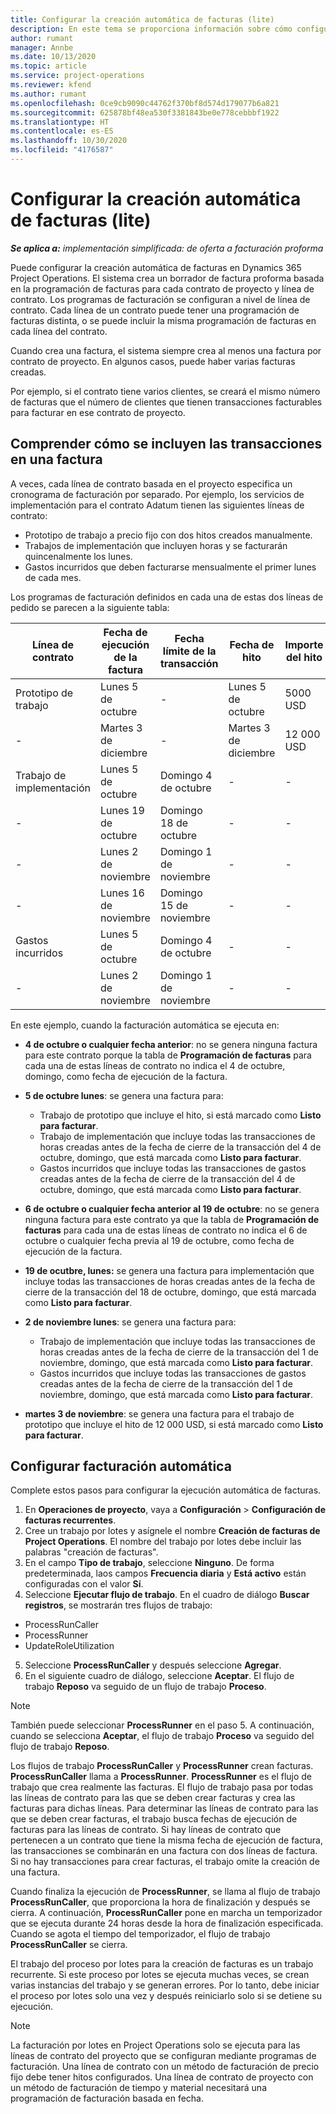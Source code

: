 ```yaml
---
title: Configurar la creación automática de facturas (lite)
description: En este tema se proporciona información sobre cómo configurar la creación automática de facturas proforma.
author: rumant
manager: Annbe
ms.date: 10/13/2020
ms.topic: article
ms.service: project-operations
ms.reviewer: kfend
ms.author: rumant
ms.openlocfilehash: 0ce9cb9090c44762f370bf8d574d179077b6a821
ms.sourcegitcommit: 625878bf48ea530f3381843be0e778cebbbf1922
ms.translationtype: HT
ms.contentlocale: es-ES
ms.lasthandoff: 10/30/2020
ms.locfileid: "4176587"
---
```

# <a name="configure-automatic-invoice-creation---lite"></a>Configurar la creación automática de facturas (lite)
 
_**Se aplica a:** implementación simplificada: de oferta a facturación proforma_

Puede configurar la creación automática de facturas en Dynamics 365 Project Operations. El sistema crea un borrador de factura proforma basada en la programación de facturas para cada contrato de proyecto y línea de contrato. Los programas de facturación se configuran a nivel de línea de contrato. Cada línea de un contrato puede tener una programación de facturas distinta, o se puede incluir la misma programación de facturas en cada línea del contrato.

Cuando crea una factura, el sistema siempre crea al menos una factura por contrato de proyecto. En algunos casos, puede haber varias facturas creadas.

Por ejemplo, si el contrato tiene varios clientes, se creará el mismo número de facturas que el número de clientes que tienen transacciones facturables para facturar en ese contrato de proyecto.

## <a name="understand-how-transactions-are-included-on-an-invoice"></a>Comprender cómo se incluyen las transacciones en una factura 

A veces, cada línea de contrato basada en el proyecto especifica un cronograma de facturación por separado. Por ejemplo, los servicios de implementación para el contrato Adatum tienen las siguientes líneas de contrato:

- Prototipo de trabajo a precio fijo con dos hitos creados manualmente.
- Trabajos de implementación que incluyen horas y se facturarán quincenalmente los lunes.
- Gastos incurridos que deben facturarse mensualmente el primer lunes de cada mes.

Los programas de facturación definidos en cada una de estas dos líneas de pedido se parecen a la siguiente tabla:

| Línea de contrato | Fecha de ejecución de la factura | Fecha límite de la transacción | Fecha de hito | Importe del hito |
| --- | --- | --- | --- | --- |
| Prototipo de trabajo | Lunes 5 de octubre | - | Lunes 5 de octubre | 5000 USD |
| - | Martes 3 de diciembre | - | Martes 3 de diciembre | 12 000 USD |
| Trabajo de implementación | Lunes 5 de octubre | Domingo 4 de octubre | - | - |
| - | Lunes 19 de octubre | Domingo 18 de octubre | - | - |
| - | Lunes 2 de noviembre | Domingo 1 de noviembre | - | - |
| - | Lunes 16 de noviembre | Domingo 15 de noviembre | - | - |
| Gastos incurridos | Lunes 5 de octubre | Domingo 4 de octubre | - | - |
| - | Lunes 2 de noviembre | Domingo 1 de noviembre | - | - |

En este ejemplo, cuando la facturación automática se ejecuta en:

- **4 de octubre o cualquier fecha anterior**: no se genera ninguna factura para este contrato porque la tabla de **Programación de facturas** para cada una de estas líneas de contrato no indica el 4 de octubre, domingo, como fecha de ejecución de la factura.
- **5 de octubre lunes**: se genera una factura para:

    - Trabajo de prototipo que incluye el hito, si está marcado como **Listo para facturar**.
    - Trabajo de implementación que incluye todas las transacciones de horas creadas antes de la fecha de cierre de la transacción del 4 de octubre, domingo, que está marcada como **Listo para facturar**.
    - Gastos incurridos que incluye todas las transacciones de gastos creadas antes de la fecha de cierre de la transacción del 4 de octubre, domingo, que está marcada como **Listo para facturar**.
  
- **6 de octubre o cualquier fecha anterior al 19 de octubre**: no se genera ninguna factura para este contrato ya que la tabla de **Programación de facturas** para cada una de estas líneas de contrato no indica el 6 de octubre o cualquier fecha previa al 19 de octubre, como fecha de ejecución de la factura.
- **19 de ocutbre, lunes:** se genera una factura para implementación que incluye todas las transacciones de horas creadas antes de la fecha de cierre de la transacción del 18 de octubre, domingo, que está marcada como **Listo para facturar**.
- **2 de noviembre lunes**: se genera una factura para:

    - Trabajo de implementación que incluye todas las transacciones de horas creadas antes de la fecha de cierre de la transacción del 1 de noviembre, domingo, que está marcada como **Listo para facturar**.
    - Gastos incurridos que incluye todas las transacciones de gastos creadas antes de la fecha de cierre de la transacción del 1 de noviembre, domingo, que está marcada como **Listo para facturar**.

- **martes 3 de noviembre**: se genera una factura para el trabajo de prototipo que incluye el hito de 12 000 USD, si está marcado como **Listo para facturar**.

## <a name="configure-automatic-invoicing"></a>Configurar facturación automática

Complete estos pasos para configurar la ejecución automática de facturas.

1. En **Operaciones de proyecto**, vaya a **Configuración** > **Configuración de facturas recurrentes**.
2. Cree un trabajo por lotes y asígnele el nombre **Creación de facturas de Project Operations**. El nombre del trabajo por lotes debe incluir las palabras "creación de facturas".
3. En el campo **Tipo de trabajo**, seleccione **Ninguno**. De forma predeterminada, laos campos **Frecuencia diaria** y **Está activo** están configuradas con el valor **Sí**.
4. Seleccione **Ejecutar flujo de trabajo**. En el cuadro de diálogo **Buscar registros**, se mostrarán tres flujos de trabajo:

- ProcessRunCaller
- ProcessRunner
- UpdateRoleUtilization

5. Seleccione **ProcessRunCaller** y después seleccione **Agregar**.
6. En el siguiente cuadro de diálogo, seleccione **Aceptar**. El flujo de trabajo **Reposo** va seguido de un flujo de trabajo **Proceso**. 

> [!NOTE]
> También puede seleccionar **ProcessRunner** en el paso 5. A continuación, cuando se selecciona **Aceptar**, el flujo de trabajo **Proceso** va seguido del flujo de trabajo **Reposo**.

Los flujos de trabajo **ProcessRunCaller** y **ProcessRunner** crean facturas. **ProcessRunCaller** llama a **ProcessRunner**. **ProcessRunner** es el flujo de trabajo que crea realmente las facturas. El flujo de trabajo pasa por todas las líneas de contrato para las que se deben crear facturas y crea las facturas para dichas líneas. Para determinar las líneas de contrato para las que se deben crear facturas, el trabajo busca fechas de ejecución de facturas para las líneas de contrato. Si hay líneas de contrato que pertenecen a un contrato que tiene la misma fecha de ejecución de factura, las transacciones se combinarán en una factura con dos líneas de factura. Si no hay transacciones para crear facturas, el trabajo omite la creación de una factura.

Cuando finaliza la ejecución de **ProcessRunner**, se llama al flujo de trabajo **ProcessRunCaller**, que proporciona la hora de finalización y después se cierra. A continuación, **ProcessRunCaller** pone en marcha un temporizador que se ejecuta durante 24 horas desde la hora de finalización especificada. Cuando se agota el tiempo del temporizador, el flujo de trabajo **ProcessRunCaller** se cierra.

El trabajo del proceso por lotes para la creación de facturas es un trabajo recurrente. Si este proceso por lotes se ejecuta muchas veces, se crean varias instancias del trabajo y se generan errores. Por lo tanto, debe iniciar el proceso por lotes solo una vez y después reiniciarlo solo si se detiene su ejecución.

> [!NOTE]
> La facturación por lotes en Project Operations solo se ejecuta para las líneas de contrato del proyecto que se configuran mediante programas de facturación. Una línea de contrato con un método de facturación de precio fijo debe tener hitos configurados. Una línea de contrato de proyecto con un método de facturación de tiempo y material necesitará una programación de facturación basada en fecha.
